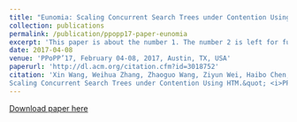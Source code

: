 ```yaml
---
title: "Eunomia: Scaling Concurrent Search Trees under Contention Using HTM"
collection: publications
permalink: /publication/ppopp17-paper-eunomia
excerpt: 'This paper is about the number 1. The number 2 is left for future work.'
date: 2017-04-08
venue: 'PPoPP’17, February 04-08, 2017, Austin, TX, USA'
paperurl: 'http://dl.acm.org/citation.cfm?id=3018752'
citation: 'Xin Wang, Weihua Zhang, Zhaoguo Wang, Ziyun Wei, Haibo Chen, Wenyun Zhao. &quot;Eunomia:
Scaling Concurrent Search Trees under Contention Using HTM.&quot; <i>PPoPP’17</i> Proceedings of the 22nd ACM SIGPLAN Symposium on Principles and Practices of Parallel Programming, Pages 385-399, Austin, Texas, USA, February 04-08, 2017.'
---
```


[Download paper here](http://ultra-seven.github.io/files/eunomia-ppopp17.pdf)

